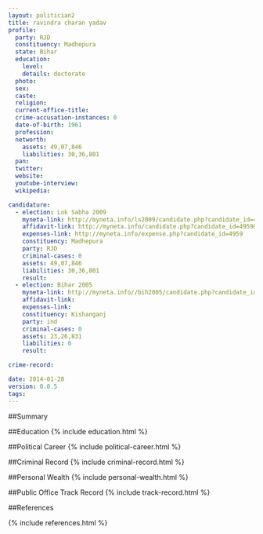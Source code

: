```yaml
---
layout: politician2
title: ravindra charan yadav
profile: 
  party: RJD
  constituency: Madhepura
  state: Bihar
  education: 
    level: 
    details: doctorate
  photo: 
  sex: 
  caste: 
  religion: 
  current-office-title: 
  crime-accusation-instances: 0
  date-of-birth: 1961
  profession: 
  networth: 
    assets: 49,07,846
    liabilities: 30,36,801
  pan: 
  twitter: 
  website: 
  youtube-interview: 
  wikipedia: 

candidature: 
  - election: Lok Sabha 2009
    myneta-link: http://myneta.info/ls2009/candidate.php?candidate_id=4959
    affidavit-link: http://myneta.info/candidate.php?candidate_id=4959&scan=original
    expenses-link: http://myneta.info/expense.php?candidate_id=4959
    constituency: Madhepura 
    party: RJD
    criminal-cases: 0
    assets: 49,07,846
    liabilities: 30,36,801
    result:  
  - election: Bihar 2005
    myneta-link: http://myneta.info//bih2005/candidate.php?candidate_id=222
    affidavit-link: 
    expenses-link: 
    constituency: Kishanganj 
    party: ind
    criminal-cases: 0
    assets: 23,26,831
    liabilities: 0
    result:  

crime-record: 

date: 2014-01-28
version: 0.0.5
tags: 
---
```

##Summary


##Education
{% include education.html %}


##Political Career
{% include political-career.html %}


##Criminal Record
{% include criminal-record.html %}


##Personal Wealth
{% include personal-wealth.html %}


##Public Office Track Record
{% include track-record.html %}


##References


{% include references.html %}